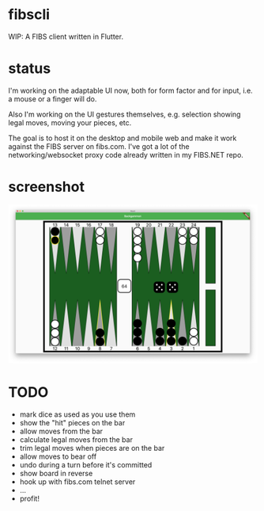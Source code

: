 # fibscli
WIP: A FIBS client written in Flutter.

# status
I'm working on the adaptable UI now, both for form factor and for input, i.e. a mouse or a finger will do.

Also I'm working on the UI gestures themselves, e.g. selection showing legal moves, moving your pieces, etc.

The goal is to host it on the desktop and mobile web and make it work against the FIBS server on fibs.com. I've got a lot of the networking/websocket proxy code already written in my FIBS.NET repo.

# screenshot
![screenshot](readme/screenshot.png)

# TODO
- mark dice as used as you use them
- show the "hit" pieces on the bar
- allow moves from the bar
- calculate legal moves from the bar
- trim legal moves when pieces are on the bar
- allow moves to bear off
- undo during a turn before it's committed
- show board in reverse
- hook up with fibs.com telnet server
- ...
- profit!
